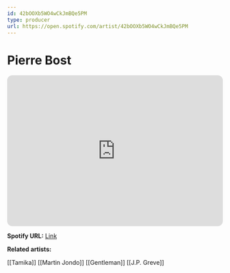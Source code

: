 ```yaml
---
id: 42bOOXb5WO4wCkJmBQe5PM
type: producer
url: https://open.spotify.com/artist/42bOOXb5WO4wCkJmBQe5PM
---
```

# Pierre Bost

<iframe style="border-radius:12px" src="https://open.spotify.com/embed/artist/42bOOXb5WO4wCkJmBQe5PM" width="100%" height="352" frameBorder="0" allowfullscreen="" allow="autoplay; clipboard-write; encrypted-media; fullscreen; picture-in-picture" loading="lazy"></iframe>

**Spotify URL:** [Link](https://open.spotify.com/artist/42bOOXb5WO4wCkJmBQe5PM)

**Related artists:**

[[Tamika]]
[[Martin Jondo]]
[[Gentleman]]
[[J.P. Greve]]

